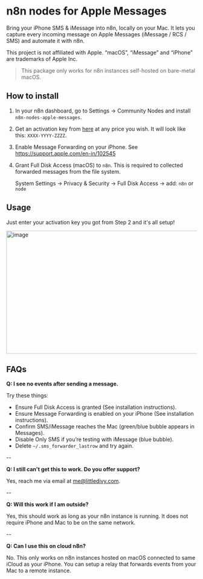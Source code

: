 # n8n nodes for Apple Messages

Bring your iPhone SMS & iMessage into n8n, locally on your Mac.
It lets you capture every incoming message on Apple Messages (iMessage / RCS / SMS) and automate it with n8n.

This project is not affiliated with Apple. “macOS”, “iMessage” and “iPhone” are trademarks of Apple Inc.

> This package only works for n8n instances self-hosted on bare-metal macOS.
 
## How to install

1. In your n8n dashboard, go to Settings → Community Nodes and install `n8n-nodes-apple-messages`.

2. Get an activation key from [here](https://littledivy.gumroad.com/l/imessage-n8n-node) at any price you wish. It will look like this: `XXXX-YYYY-ZZZZ`.

3. Enable Message Forwarding on your iPhone. See https://support.apple.com/en-in/102545

3. Grant Full Disk Access (macOS) to `n8n`. This is required to collected forwarded messages from the file system.

    System Settings → Privacy & Security → Full Disk Access → add: `n8n` or `node`

## Usage

Just enter your activation key you got from Step 2 and it's all setup!

<img width="787" height="325" alt="image" src="https://github.com/user-attachments/assets/8f43fac0-18d8-41a2-880e-d861a132ad38" />

## FAQs

**Q: I see no events after sending a message.**

Try these things:

- Ensure Full Disk Access is granted (See installation instructions).
- Ensure Message Forwarding is enabled on your iPhone (See installation instructions).
- Confirm SMS/iMessage reaches the Mac (green/blue bubble appears in Messages).
- Disable Only SMS if you’re testing with iMessage (blue bubble).
- Delete `~/.sms_forwarder_lastrow` and try again.

--

**Q: I still can't get this to work. Do you offer support?**

Yes, reach me via email at me@littledivy.com.

--

**Q: Will this work if I am outside?**

Yes, this should work as long as your n8n instance is running. It does not require iPhone and Mac to be on the same network.

--

**Q: Can I use this on cloud n8n?**

No. This only works on n8n instances hosted on macOS connected to same iCloud as your iPhone. You can setup a relay that forwards events from your Mac to a remote instance.

